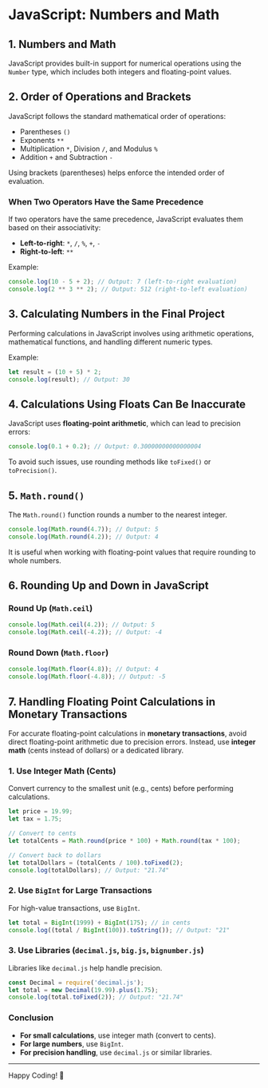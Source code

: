 # JavaScript: Numbers and Math

## 1. Numbers and Math
JavaScript provides built-in support for numerical operations using the `Number` type, which includes both integers and floating-point values.

## 2. Order of Operations and Brackets
JavaScript follows the standard mathematical order of operations:
- Parentheses `()`
- Exponents `**`
- Multiplication `*`, Division `/`, and Modulus `%`
- Addition `+` and Subtraction `-`

Using brackets (parentheses) helps enforce the intended order of evaluation.

### When Two Operators Have the Same Precedence
If two operators have the same precedence, JavaScript evaluates them based on their associativity:
- **Left-to-right**: `*`, `/`, `%`, `+`, `-`
- **Right-to-left**: `**`

Example:
```js
console.log(10 - 5 + 2); // Output: 7 (left-to-right evaluation)
console.log(2 ** 3 ** 2); // Output: 512 (right-to-left evaluation)
```

## 3. Calculating Numbers in the Final Project
Performing calculations in JavaScript involves using arithmetic operations, mathematical functions, and handling different numeric types.

Example:
```js
let result = (10 + 5) * 2;
console.log(result); // Output: 30
```

## 4. Calculations Using Floats Can Be Inaccurate
JavaScript uses **floating-point arithmetic**, which can lead to precision errors:
```js
console.log(0.1 + 0.2); // Output: 0.30000000000000004
```
To avoid such issues, use rounding methods like `toFixed()` or `toPrecision()`.

## 5. `Math.round()`
The `Math.round()` function rounds a number to the nearest integer.
```js
console.log(Math.round(4.7)); // Output: 5
console.log(Math.round(4.2)); // Output: 4
```
It is useful when working with floating-point values that require rounding to whole numbers.

## 6. Rounding Up and Down in JavaScript
### **Round Up (`Math.ceil`)**
```js
console.log(Math.ceil(4.2)); // Output: 5
console.log(Math.ceil(-4.2)); // Output: -4
```

### **Round Down (`Math.floor`)**
```js
console.log(Math.floor(4.8)); // Output: 4
console.log(Math.floor(-4.8)); // Output: -5
```

## 7. Handling Floating Point Calculations in Monetary Transactions
For accurate floating-point calculations in **monetary transactions**, avoid direct floating-point arithmetic due to precision errors. Instead, use **integer math** (cents instead of dollars) or a dedicated library.

### **1. Use Integer Math (Cents)**
Convert currency to the smallest unit (e.g., cents) before performing calculations.

```js
let price = 19.99;
let tax = 1.75;

// Convert to cents
let totalCents = Math.round(price * 100) + Math.round(tax * 100);

// Convert back to dollars
let totalDollars = (totalCents / 100).toFixed(2);
console.log(totalDollars); // Output: "21.74"
```

### **2. Use `BigInt` for Large Transactions**
For high-value transactions, use `BigInt`.

```js
let total = BigInt(1999) + BigInt(175); // in cents
console.log((total / BigInt(100)).toString()); // Output: "21"
```

### **3. Use Libraries (`decimal.js`, `big.js`, `bignumber.js`)**
Libraries like `decimal.js` help handle precision.

```js
const Decimal = require('decimal.js');
let total = new Decimal(19.99).plus(1.75);
console.log(total.toFixed(2)); // Output: "21.74"
```

### **Conclusion**
- **For small calculations**, use integer math (convert to cents).
- **For large numbers**, use `BigInt`.
- **For precision handling**, use `decimal.js` or similar libraries.

---
Happy Coding! 🚀
